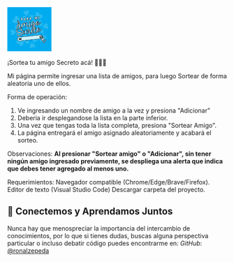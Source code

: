 <img src="assets/AS.jpg" width="20%" height="20%">

¡Sortea tu amigo Secreto acá! 🎁🎁🎁

Mi página permite ingresar una lista de amigos, para luego Sortear de forma aleatoria uno de ellos.


Forma de operación:
1. Ve ingresando un nombre de amigo a la vez y presiona "Adicionar"
2. Deberia ir desplegandose la lista en la parte inferior.
3. Una vez que tengas toda la lista completa, presiona "Sortear Amigo".
4. La página entregará el amigo asignado aleatoriamente y acabará el sorteo.

Observaciones:
**Al presionar "Sortear amigo" o "Adicionar", sin tener ningún amigo ingresado previamente, se despliega una alerta que indica que debes tener agregado al menos uno.**


Requerimientos:
Navegador compatible (Chrome/Edge/Brave/Firefox).
Editor de texto (Visual Studio Code)
Descargar carpeta del proyecto.


## 🤝 Conectemos y Aprendamos Juntos

Nunca hay que menospreciar la importancia del intercambio de conocimientos, por lo que si tienes dudas, buscas alguna perspectiva particular o incluso debatir código puedes encontrarme en:
*GitHub*: [@ronalzepeda](https://github.com/ronalzepeda) 

